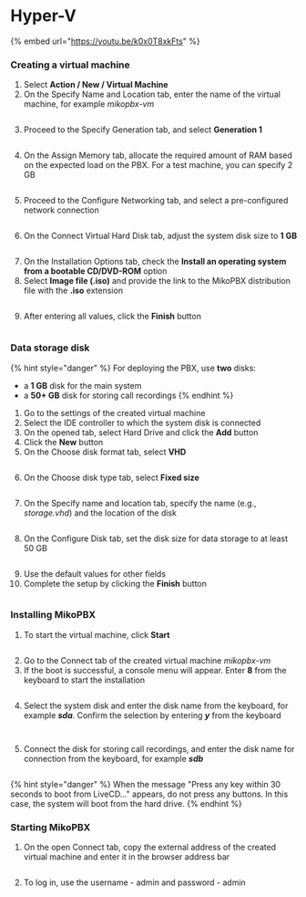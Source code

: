 # Hyper-V

{% embed url="https://youtu.be/k0x0T8xkFts" %}

### **Creating a virtual machine**

1. Select **Action / New / Virtual Machine**
2. On the Specify Name and Location tab, enter the name of the virtual machine, for example _mikopbx-vm_

<figure><img src="../../.gitbook/assets/MikoPBXHyperVInstallation_1.png" alt=""><figcaption></figcaption></figure>

3. Proceed to the Specify Generation tab, and select **Generation 1**

<figure><img src="../../.gitbook/assets/MikoPBXHyperVInstallation_2.png" alt=""><figcaption></figcaption></figure>

4. On the Assign Memory tab, allocate the required amount of RAM based on the expected load on the PBX. For a test machine, you can specify 2 GB

<figure><img src="../../.gitbook/assets/MikoPBXHyperVInstallation_3.png" alt=""><figcaption></figcaption></figure>

5. Proceed to the Configure Networking tab, and select a pre-configured network connection

<figure><img src="../../.gitbook/assets/MikoPBXHyperVInstallation_4.png" alt=""><figcaption></figcaption></figure>

6. On the Connect Virtual Hard Disk tab, adjust the system disk size to **1 GB**

<figure><img src="../../.gitbook/assets/MikoPBXHyperVInstallation_5.png" alt=""><figcaption></figcaption></figure>

7. On the Installation Options tab, check the **Install an operating system from a bootable CD/DVD-ROM** option
8. Select **Image file (.iso)** and provide the link to the MikoPBX distribution file with the **.iso** extension

<figure><img src="../../.gitbook/assets/MikoPBXHyperVInstallation_6.png" alt=""><figcaption></figcaption></figure>

9. After entering all values, click the **Finish** button

<figure><img src="../../.gitbook/assets/MikoPBXHyperVInstallation_7.png" alt=""><figcaption></figcaption></figure>

### **Data storage disk**

{% hint style="danger" %}
For deploying the PBX, use **two** disks:

* a **1 GB** disk for the main system
* a **50+ GB** disk for storing call recordings
{% endhint %}

1. Go to the settings of the created virtual machine
2. Select the IDE controller to which the system disk is connected
3. On the opened tab, select Hard Drive and click the **Add** button
4. Click the **New** button
5. On the Choose disk format tab, select **VHD**

<figure><img src="../../.gitbook/assets/MikoPBXHyperVInstallation_8.png" alt=""><figcaption></figcaption></figure>

6. On the Choose disk type tab, select **Fixed size**

<figure><img src="../../.gitbook/assets/MikoPBXHyperVInstallation_9.png" alt=""><figcaption></figcaption></figure>

7. On the Specify name and location tab, specify the name (e.g., _storage.vhd_) and the location of the disk

<figure><img src="../../.gitbook/assets/MikoPBXHyperVInstallation_10.png" alt=""><figcaption></figcaption></figure>

8. On the Configure Disk tab, set the disk size for data storage to at least 50 GB

<figure><img src="../../.gitbook/assets/MikoPBXHyperVInstallation_11.png" alt=""><figcaption></figcaption></figure>

9. Use the default values for other fields
10. Complete the setup by clicking the **Finish** button

<figure><img src="../../.gitbook/assets/MikoPBXHyperVInstallation_12.png" alt=""><figcaption></figcaption></figure>

### **Installing MikoPBX**

1. To start the virtual machine, click **Start**

<figure><img src="../../.gitbook/assets/MikoPBXHyperVInstallation_13.png" alt=""><figcaption></figcaption></figure>

2. Go to the Connect tab of the created virtual machine _mikopbx-vm_
3. If the boot is successful, a console menu will appear. Enter **8** from the keyboard to start the installation

<figure><img src="../../.gitbook/assets/MikoPBXHyperVInstallation_14.png" alt=""><figcaption></figcaption></figure>

4. Select the system disk and enter the disk name from the keyboard, for example _**sda**_. Confirm the selection by entering _**y**_ from the keyboard

<figure><img src="../../.gitbook/assets/MikoPBXHyperVInstallation_15.png" alt=""><figcaption></figcaption></figure>

<figure><img src="../../.gitbook/assets/MikoPBXHyperVInstallation_16.png" alt=""><figcaption></figcaption></figure>

5. Connect the disk for storing call recordings, and enter the disk name for connection from the keyboard, for example _**sdb**_

<figure><img src="../../.gitbook/assets/MikoPBXHyperVInstallation_17.png" alt=""><figcaption></figcaption></figure>

{% hint style="danger" %}
When the message "Press any key within 30 seconds to boot from LiveCD..." appears, do not press any buttons. In this case, the system will boot from the hard drive.
{% endhint %}

### **Starting MikoPBX**

1. On the open Connect tab, copy the external address of the created virtual machine and enter it in the browser address bar

<figure><img src="../../.gitbook/assets/MikoPBXHyperVInstallation_18.png" alt=""><figcaption></figcaption></figure>

2. To log in, use the username - admin and password - admin

<figure><img src="../../.gitbook/assets/MikoPBXHyperVInstallation_20.png" alt=""><figcaption></figcaption></figure>
